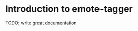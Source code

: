 # Introduction to emote-tagger

TODO: write [great documentation](http://jacobian.org/writing/great-documentation/what-to-write/)

